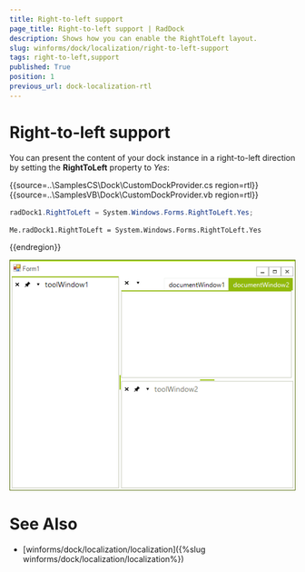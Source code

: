 ```yaml
---
title: Right-to-left support
page_title: Right-to-left support | RadDock
description: Shows how you can enable the RightToLeft layout.
slug: winforms/dock/localization/right-to-left-support
tags: right-to-left,support
published: True
position: 1
previous_url: dock-localization-rtl
---
```


# Right-to-left support
 
You can present the content of your dock instance in a right-to-left direction by setting the __RightToLeft__ property to *Yes*: 

{{source=..\SamplesCS\Dock\CustomDockProvider.cs region=rtl}} 
{{source=..\SamplesVB\Dock\CustomDockProvider.vb region=rtl}} 

````C#
radDock1.RightToLeft = System.Windows.Forms.RightToLeft.Yes;

````
````VB.NET
Me.radDock1.RightToLeft = System.Windows.Forms.RightToLeft.Yes

````

{{endregion}} 


![dock-localization-rtl 001](images/dock-localization-rtl001.png)

# See Also

* [winforms/dock/localization/localization]({%slug winforms/dock/localization/localization%})
